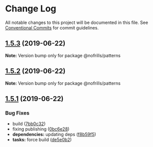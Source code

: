# Change Log

All notable changes to this project will be documented in this file.
See [Conventional Commits](https://conventionalcommits.org) for commit guidelines.

## [1.5.3](https://github.com/nativecode-dev/nofrills/compare/@nofrills/patterns@1.5.2...@nofrills/patterns@1.5.3) (2019-06-22)

**Note:** Version bump only for package @nofrills/patterns





## [1.5.2](https://github.com/nativecode-dev/nofrills/compare/@nofrills/patterns@1.5.1...@nofrills/patterns@1.5.2) (2019-06-22)

**Note:** Version bump only for package @nofrills/patterns





## [1.5.1](https://github.com/nativecode-dev/nofrills/compare/@nofrills/patterns@1.5.0...@nofrills/patterns@1.5.1) (2019-06-22)


### Bug Fixes

* build ([7bb0c32](https://github.com/nativecode-dev/nofrills/commit/7bb0c32))
* fixing publishing ([0bc6e28](https://github.com/nativecode-dev/nofrills/commit/0bc6e28))
* **dependencies:** updating deps ([f8b59f5](https://github.com/nativecode-dev/nofrills/commit/f8b59f5))
* **tasks:** force build ([de5e0b2](https://github.com/nativecode-dev/nofrills/commit/de5e0b2))
